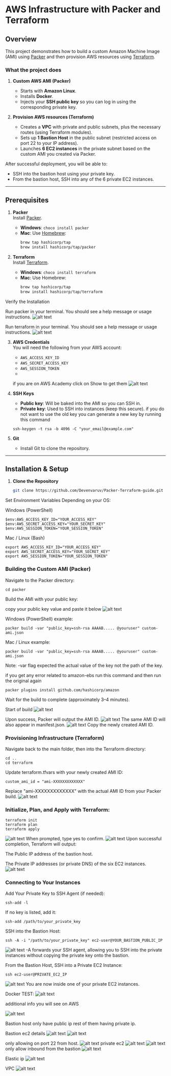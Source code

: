 # AWS Infrastructure with Packer and Terraform

## Overview

This project demonstrates how to build a custom Amazon Machine Image (AMI) using [Packer](https://developer.hashicorp.com/packer/install) and then provision AWS resources using [Terraform](https://developer.hashicorp.com/terraform/install?product_intent=terraform).

### What the project does

1. **Custom AWS AMI (Packer)**
   - Starts with **Amazon Linux**.
   - Installs **Docker**.
   - Injects your **SSH public key** so you can log in using the corresponding private key.

2. **Provision AWS resources (Terraform)**
   - Creates a **VPC** with private and public subnets, plus the necessary routes (using Terraform modules).
   - Sets up **1 Bastion Host** in the public subnet (restricted access on port 22 to your IP address).
   - Launches **6 EC2 instances** in the private subnet based on the custom AMI you created via Packer.

After successful deployment, you will be able to:
- SSH into the bastion host using your private key.
- From the bastion host, SSH into any of the 6 private EC2 instances.

---

## Prerequisites

1. **Packer**  
   Install [Packer](https://developer.hashicorp.com/packer/install).  
   - **Windows**: `choco install packer`
   - **Mac**: Use [Homebrew](https://brew.sh):  
     ```bash
     brew tap hashicorp/tap
     brew install hashicorp/tap/packer
     ```

2. **Terraform**  
   Install [Terraform](https://developer.hashicorp.com/terraform/install?product_intent=terraform).  
   - **Windows**: `choco install terraform`
   - **Mac**: Use Homebrew:  
     ```bash
     brew tap hashicorp/tap
     brew install hashicorp/tap/terraform
     ```

Verify the Installation

Run packer in your terminal. You should see a help message or usage instructions.
![alt text](./assets/image-1.png)

Run terraform in your terminal. You should see a help message or usage instructions.
![alt text](./assets/image-2.png)

3. **AWS Credentials**  
   You will need the following from your AWS account:
   - `AWS_ACCESS_KEY_ID`
   - `AWS_SECRET_ACCESS_KEY`
   - `AWS_SESSION_TOKEN`
   - 
   if you are on AWS Academy click on Show to get them
   ![alt text](./assets/image.png)

4. **SSH Keys**
   - **Public key**: Will be baked into the AMI so you can SSH in.
   - **Private key**: Used to SSH into instances (keep this secure).
   if you do not want to use the old key you can generate a new key by running this command
    ```
    ssh-keygen -t rsa -b 4096 -C "your_email@example.com"

5. **Git**
   - Install Git to clone the repository.

---

## Installation & Setup

1. **Clone the Repository**  
   ```bash
   git clone https://github.com/Devenvaruv/Packer-Terraform-guide.git
Set Environment Variables
Depending on your OS:

Windows (PowerShell)

    $env:AWS_ACCESS_KEY_ID="YOUR_ACCESS_KEY"
    $env:AWS_SECRET_ACCESS_KEY="YOUR_SECRET_KEY"
    $env:AWS_SESSION_TOKEN="YOUR_SESSION_TOKEN"

Mac / Linux (Bash)

    export AWS_ACCESS_KEY_ID="YOUR_ACCESS_KEY"
    export AWS_SECRET_ACCESS_KEY="YOUR_SECRET_KEY"
    export AWS_SESSION_TOKEN="YOUR_SESSION_TOKEN"




### Building the Custom AMI (Packer)
Navigate to the Packer directory:

    cd packer
Build the AMI with your public key:

copy your public key value and paste it below
![alt text](./assets/image-3.png)

Windows (PowerShell) example:

    packer build -var "public_key=ssh-rsa AAAAB..... @youruser" custom-ami.json

Mac / Linux example:

    packer build -var "public_key=ssh-rsa AAAAB..... @youruser" custom-ami.json

Note: -var flag expected the actual value of the key not the path of the key.

if you get any error related to amazon-ebs run this command and then run the original again

    packer plugins install github.com/hashicorp/amazon

Wait for the build to complete (approximately 3–4 minutes).

Start of build
![alt text](./assets/image-4.png)

Upon success, Packer will output the AMI ID.
![alt text](./assets/image-5.png)
The same AMI ID will also appear in manifest.json.
![alt text](./assets/image-6.png)
Copy the newly created AMI ID.

### Provisioning Infrastructure (Terraform)
Navigate back to the main folder, then into the Terraform directory:

    cd ..
    cd terraform

Update terraform.tfvars with your newly created AMI ID:

    custom_ami_id = "ami-XXXXXXXXXXXXX"
Replace "ami-XXXXXXXXXXXXX" with the actual AMI ID from your Packer build.
![alt text](./assets/image-7.png)

### Initialize, Plan, and Apply with Terraform:

    terraform init
    terraform plan
    terraform apply
![alt text](./assets/image-8.png)
When prompted, type yes to confirm.
![alt text](./assets/image-9.png)
Upon successful completion, Terraform will output:

The Public IP address of the bastion host.

The Private IP addresses (or private DNS) of the six EC2 instances.
![alt text](./assets/image-10.png)
### Connecting to Your Instances

Add Your Private Key to SSH Agent (if needed):

    ssh-add -l

If no key is listed, add it:

    ssh-add /path/to/your_private_key
SSH into the Bastion Host:

    ssh -A -i "/path/to/your_private_key" ec2-user@YOUR_BASTION_PUBLIC_IP
![alt text](./assets/image-12.png)
-A forwards your SSH agent, allowing you to SSH into the private instances without copying the private key onto the bastion.

From the Bastion Host, SSH into a Private EC2 Instance:

    ssh ec2-user@PRIVATE_EC2_IP
![alt text](./assets/image-13.png)
You are now inside one of your private EC2 instances.

Docker TEST:
![alt text](./assets/image-14.png)

additional info you will see on AWS

![alt text](./assets/image-15.png)

Bastion host only have public ip rest of them having private ip.

Bastion ec2 details
![alt text](./assets/image-16.png)
![alt text](./assets/image-17.png)

only allowing on port 22 from host.
![alt text](./assets/image-25.png)
private ec2
![alt text](./assets/image-18.png)
![alt text](./assets/image-20.png)
only allow inbound from the bastion
![alt text](./assets/image-21.png)

Elastic ip
![alt text](./assets/image-22.png)

VPC
![alt text](./assets/image-24.png)

